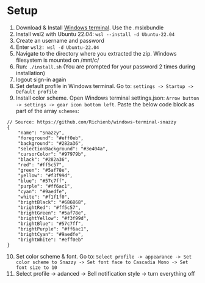 # Setup
1. Download & Install [Windows terminal](https://github.com/microsoft/terminal/releases). Use the .msixbundle
2. Install wsl2 with Ubuntu 22.04: `wsl --install -d Ubuntu-22.04`
3. Create an username and password
4. Enter `wsl2: wsl -d Ubuntu-22.04`
5. Navigate to the directory where you extracted the zip. Windows filesystem is mounted on /mnt/c/
6. Run: `./install.sh` (You are prompted for your password 2 times during installation)
7. logout sign-in again
8. Set default profile in Windows terminal. Go to: `settings -> Startup -> Default profile`
9. Install color scheme. Open Windows terminal settings.json: `Arrow button -> settings -> gear icon bottom left`. Paste the below code block as part of the array `schemes`:
```
// Source: https://github.com/Richienb/windows-terminal-snazzy
{
	"name": "Snazzy",
	"foreground": "#eff0eb",
	"background": "#282a36",
	"selectionBackground": "#3e404a",
	"cursorColor": "#97979b",
	"black": "#282a36",
	"red": "#ff5c57",
	"green": "#5af78e",
	"yellow": "#f3f99d",
	"blue": "#57c7ff",
	"purple": "#ff6ac1",
	"cyan": "#9aedfe",
	"white": "#f1f1f0",
	"brightBlack": "#686868",
	"brightRed": "#ff5c57",
	"brightGreen": "#5af78e",
	"brightYellow": "#f3f99d",
	"brightBlue": "#57c7ff",
	"brightPurple": "#ff6ac1",
	"brightCyan": "#9aedfe",
	"brightWhite": "#eff0eb"
}
```
10. Set color scheme & font. Go to: `Select profile -> appearance -> Set color scheme to Snazzy -> Set font face to Cascadia Mono -> Set font size to 10`
11. Select profile -> adanced -> Bell notification style -> turn everything off
